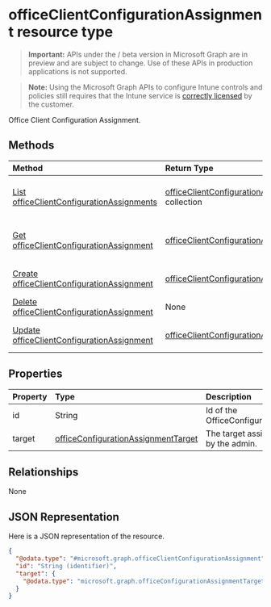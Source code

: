 # officeClientConfigurationAssignment resource type

> **Important:** APIs under the / beta version in Microsoft Graph are in preview and are subject to change. Use of these APIs in production applications is not supported.

> **Note:** Using the Microsoft Graph APIs to configure Intune controls and policies still requires that the Intune service is [correctly licensed](https://go.microsoft.com/fwlink/?linkid=839381) by the customer.

Office Client Configuration Assignment.
## Methods
|Method|Return Type|Description|
|:---|:---|:---|
|[List officeClientConfigurationAssignments](../api/intune-cirrus-officeclientconfigurationassignment-list.md)|[officeClientConfigurationAssignment](../resources/intune-cirrus-officeclientconfigurationassignment.md) collection|List properties and relationships of the [officeClientConfigurationAssignment](../resources/intune-cirrus-officeclientconfigurationassignment.md) objects.|
|[Get officeClientConfigurationAssignment](../api/intune-cirrus-officeclientconfigurationassignment-get.md)|[officeClientConfigurationAssignment](../resources/intune-cirrus-officeclientconfigurationassignment.md)|Read properties and relationships of the [officeClientConfigurationAssignment](../resources/intune-cirrus-officeclientconfigurationassignment.md) object.|
|[Create officeClientConfigurationAssignment](../api/intune-cirrus-officeclientconfigurationassignment-create.md)|[officeClientConfigurationAssignment](../resources/intune-cirrus-officeclientconfigurationassignment.md)|Create a new [officeClientConfigurationAssignment](../resources/intune-cirrus-officeclientconfigurationassignment.md) object.|
|[Delete officeClientConfigurationAssignment](../api/intune-cirrus-officeclientconfigurationassignment-delete.md)|None|Deletes a [officeClientConfigurationAssignment](../resources/intune-cirrus-officeclientconfigurationassignment.md).|
|[Update officeClientConfigurationAssignment](../api/intune-cirrus-officeclientconfigurationassignment-update.md)|[officeClientConfigurationAssignment](../resources/intune-cirrus-officeclientconfigurationassignment.md)|Update the properties of a [officeClientConfigurationAssignment](../resources/intune-cirrus-officeclientconfigurationassignment.md) object.|

## Properties
|Property|Type|Description|
|:---|:---|:---|
|id|String|Id of the OfficeConfigurationAssignment.|
|target|[officeConfigurationAssignmentTarget](../resources/intune-cirrus-officeconfigurationassignmenttarget.md)|The target assignment defined by the admin.|

## Relationships
None
## JSON Representation
Here is a JSON representation of the resource.
<!-- {
  "blockType": "resource",
  "keyProperty": "id",
  "@odata.type": "microsoft.graph.officeClientConfigurationAssignment"
}
-->
``` json
{
  "@odata.type": "#microsoft.graph.officeClientConfigurationAssignment",
  "id": "String (identifier)",
  "target": {
    "@odata.type": "microsoft.graph.officeConfigurationAssignmentTarget"
  }
}
```



